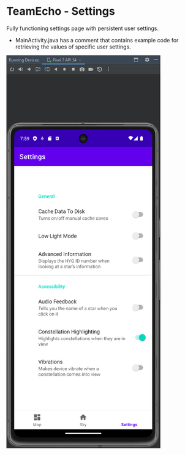# TeamEcho - Settings
Fully functioning settings page with persistent user settings.

* MainActivity.java has a comment that contains example code for retrieving the values of specific user settings. 

![Screenshot of emulator device](/screenshots/settings_demo.png?raw=true "Demo 2")